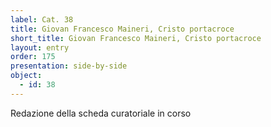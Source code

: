 ```yaml
---
label: Cat. 38
title: Giovan Francesco Maineri, Cristo portacroce
short_title: Giovan Francesco Maineri, Cristo portacroce
layout: entry
order: 175
presentation: side-by-side
object:
  - id: 38
---
```


Redazione della scheda curatoriale in corso
